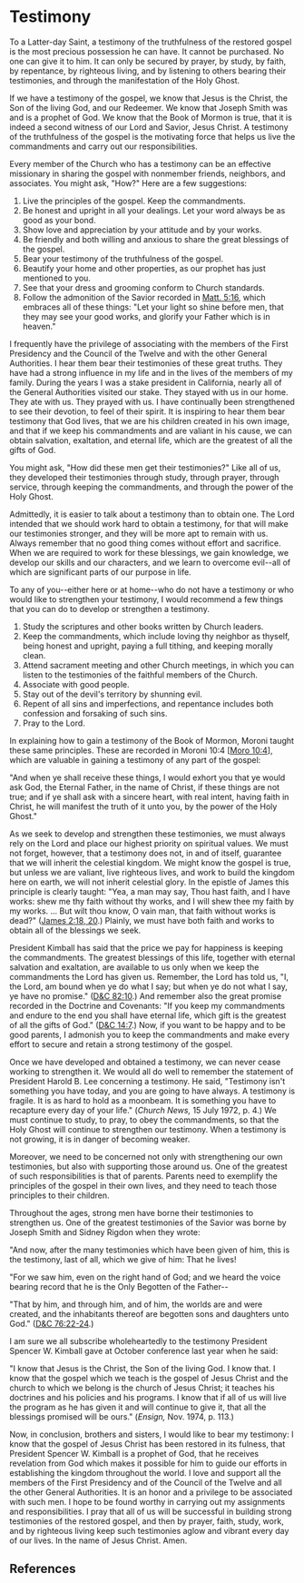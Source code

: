 # Testimony

To a Latter-day Saint, a testimony of the truthfulness of the restored gospel
is the most precious possession he can have. It cannot be purchased. No one
can give it to him. It can only be secured by prayer, by study, by faith, by
repentance, by righteous living, and by listening to others bearing their
testimonies, and through the manifestation of the Holy Ghost.

If we have a testimony of the gospel, we know that Jesus is the Christ, the
Son of the living God, and our Redeemer. We know that Joseph Smith was and is
a prophet of God. We know that the Book of Mormon is true, that it is indeed a
second witness of our Lord and Savior, Jesus Christ. A testimony of the
truthfulness of the gospel is the motivating force that helps us live the
commandments and carry out our responsibilities.

Every member of the Church who has a testimony can be an effective missionary
in sharing the gospel with nonmember friends, neighbors, and associates. You
might ask, "How?" Here are a few suggestions:

  1. Live the principles of the gospel. Keep the commandments. 
  2. Be honest and upright in all your dealings. Let your word always be as good as your bond. 
  3. Show love and appreciation by your attitude and by your works. 
  4. Be friendly and both willing and anxious to share the great blessings of the gospel. 
  5. Bear your testimony of the truthfulness of the gospel. 
  6. Beautify your home and other properties, as our prophet has just mentioned to you. 
  7. See that your dress and grooming conform to Church standards. 
  8. Follow the admonition of the Savior recorded in [Matt. 5:16](/scriptures/nt/matt/5.16?lang=eng#15), which embraces all of these things: "Let your light so shine before men, that they may see your good works, and glorify your Father which is in heaven."

I frequently have the privilege of associating with the members of the First
Presidency and the Council of the Twelve and with the other General
Authorities. I hear them bear their testimonies of these great truths. They
have had a strong influence in my life and in the lives of the members of my
family. During the years I was a stake president in California, nearly all of
the General Authorities visited our stake. They stayed with us in our home.
They ate with us. They prayed with us. I have continually been strengthened to
see their devotion, to feel of their spirit. It is inspiring to hear them bear
testimony that God lives, that we are his children created in his own image,
and that if we keep his commandments and are valiant in his cause, we can
obtain salvation, exaltation, and eternal life, which are the greatest of all
the gifts of God.

You might ask, "How did these men get their testimonies?" Like all of us, they
developed their testimonies through study, through prayer, through service,
through keeping the commandments, and through the power of the Holy Ghost.

Admittedly, it is easier to talk about a testimony than to obtain one. The
Lord intended that we should work hard to obtain a testimony, for that will
make our testimonies stronger, and they will be more apt to remain with us.
Always remember that no good thing comes without effort and sacrifice. When we
are required to work for these blessings, we gain knowledge, we develop our
skills and our characters, and we learn to overcome evil--all of which are
significant parts of our purpose in life.

To any of you--either here or at home--who do not have a testimony or who
would like to strengthen your testimony, I would recommend a few things that
you can do to develop or strengthen a testimony.

  1. Study the scriptures and other books written by Church leaders. 
  2. Keep the commandments, which include loving thy neighbor as thyself, being honest and upright, paying a full tithing, and keeping morally clean. 
  3. Attend sacrament meeting and other Church meetings, in which you can listen to the testimonies of the faithful members of the Church. 
  4. Associate with good people. 
  5. Stay out of the devil's territory by shunning evil. 
  6. Repent of all sins and imperfections, and repentance includes both confession and forsaking of such sins. 
  7. Pray to the Lord. 

In explaining how to gain a testimony of the Book of Mormon, Moroni taught
these same principles. These are recorded in Moroni 10:4 [[Moro
10:4](/scriptures/bofm/moro/10.4?lang=eng#3)], which are valuable in gaining a
testimony of any part of the gospel:

"And when ye shall receive these things, I would exhort you that ye would ask
God, the Eternal Father, in the name of Christ, if these things are not true;
and if ye shall ask with a sincere heart, with real intent, having faith in
Christ, he will manifest the truth of it unto you, by the power of the Holy
Ghost."

As we seek to develop and strengthen these testimonies, we must always rely on
the Lord and place our highest priority on spiritual values. We must not
forget, however, that a testimony does not, in and of itself, guarantee that
we will inherit the celestial kingdom. We might know the gospel is true, but
unless we are valiant, live righteous lives, and work to build the kingdom
here on earth, we will not inherit celestial glory. In the epistle of James
this principle is clearly taught: "Yea, a man may say, Thou hast faith, and I
have works: shew me thy faith without thy works, and I will shew thee my faith
by my works. ... But wilt thou know, O vain man, that faith without works is
dead?" ([James 2:18, 20](/scriptures/nt/james/2.18,20?lang=eng#17).) Plainly,
we must have both faith and works to obtain all of the blessings we seek.

President Kimball has said that the price we pay for happiness is keeping the
commandments. The greatest blessings of this life, together with eternal
salvation and exaltation, are available to us only when we keep the
commandments the Lord has given us. Remember, the Lord has told us, "I, the
Lord, am bound when ye do what I say; but when ye do not what I say, ye have
no promise." ([D&amp;C 82:10](/scriptures/dc-testament/dc/82.10?lang=eng#9).)
And remember also the great promise recorded in the Doctrine and Covenants:
"If you keep my commandments and endure to the end you shall have eternal
life, which gift is the greatest of all the gifts of God." ([D&amp;C
14:7](/scriptures/dc-testament/dc/14.7?lang=eng#6).) Now, if you want to be
happy and to be good parents, I admonish you to keep the commandments and make
every effort to secure and retain a strong testimony of the gospel.

Once we have developed and obtained a testimony, we can never cease working to
strengthen it. We would all do well to remember the statement of President
Harold B. Lee concerning a testimony. He said, "Testimony isn't something you
have today, and you are going to have always. A testimony is fragile. It is as
hard to hold as a moonbeam. It is something you have to recapture every day of
your life." (_Church News,_ 15 July 1972, p. 4.) We must continue to study, to
pray, to obey the commandments, so that the Holy Ghost will continue to
strengthen our testimony. When a testimony is not growing, it is in danger of
becoming weaker.

Moreover, we need to be concerned not only with strengthening our own
testimonies, but also with supporting those around us. One of the greatest of
such responsibilities is that of parents. Parents need to exemplify the
principles of the gospel in their own lives, and they need to teach those
principles to their children.

Throughout the ages, strong men have borne their testimonies to strengthen us.
One of the greatest testimonies of the Savior was borne by Joseph Smith and
Sidney Rigdon when they wrote:

"And now, after the many testimonies which have been given of him, this is the
testimony, last of all, which we give of him: That he lives!

"For we saw him, even on the right hand of God; and we heard the voice bearing
record that he is the Only Begotten of the Father--

"That by him, and through him, and of him, the worlds are and were created,
and the inhabitants thereof are begotten sons and daughters unto God."
([D&amp;C 76:22-24](/scriptures/dc-testament/dc/76.22-24?lang=eng#21).)

I am sure we all subscribe wholeheartedly to the testimony President Spencer
W. Kimball gave at October conference last year when he said:

"I know that Jesus is the Christ, the Son of the living God. I know that. I
know that the gospel which we teach is the gospel of Jesus Christ and the
church to which we belong is the church of Jesus Christ; it teaches his
doctrines and his policies and his programs. I know that if all of us will
live the program as he has given it and will continue to give it, that all the
blessings promised will be ours." (_Ensign,_ Nov. 1974, p. 113.)

Now, in conclusion, brothers and sisters, I would like to bear my testimony: I
know that the gospel of Jesus Christ has been restored in its fulness, that
President Spencer W. Kimball is a prophet of God, that he receives revelation
from God which makes it possible for him to guide our efforts in establishing
the kingdom throughout the world. I love and support all the members of the
First Presidency and of the Council of the Twelve and all the other General
Authorities. It is an honor and a privilege to be associated with such men. I
hope to be found worthy in carrying out my assignments and responsibilities. I
pray that all of us will be successful in building strong testimonies of the
restored gospel, and then by prayer, faith, study, work, and by righteous
living keep such testimonies aglow and vibrant every day of our lives. In the
name of Jesus Christ. Amen.

## References

